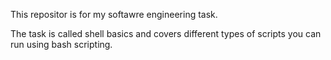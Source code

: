 This repositor is for my softawre engineering task.

The task is called shell basics and covers different types of scripts you can run using bash scripting.
